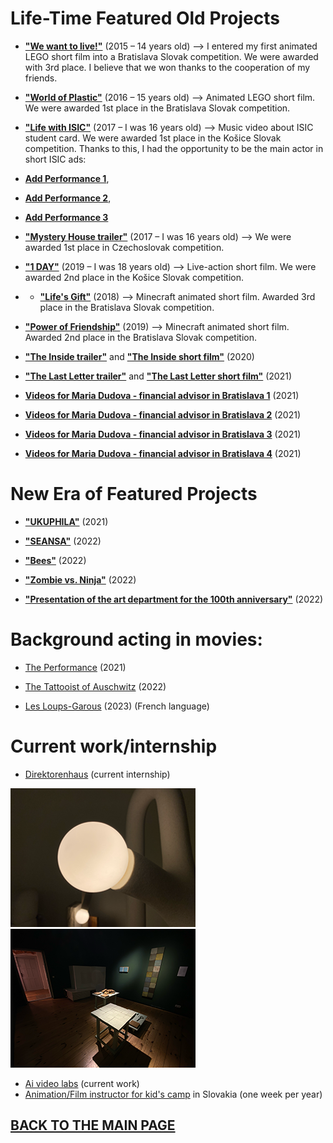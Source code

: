 # Life-Time Featured Old Projects

- [**"We want to live!"**](https://www.youtube.com/watch?v=3V1NKcxF2OI) (2015 – 14 years old) –> I entered my first animated LEGO short film into a Bratislava Slovak competition. We were awarded with 3rd place. I believe that we won thanks to the cooperation of my friends.
  
- [**"World of Plastic"**](https://www.youtube.com/watch?v=VX3JhoW89X4) (2016 – 15 years old) –> Animated LEGO short film. We were awarded 1st place in the Bratislava Slovak competition.

- [**"Life with ISIC"**](https://www.youtube.com/watch?v=07TXVp8rjss&t=9s) (2017 – I was 16 years old) –> Music video about ISIC student card. We were awarded 1st place in the Košice Slovak competition. Thanks to this, I had the opportunity to be the main actor in short ISIC ads:
- [**Add Performance 1**](https://www.youtube.com/watch?v=N6iNbw7amuk),
- [**Add Performance 2**](https://www.youtube.com/watch?v=PuG0568k_2E),
- [**Add Performance 3**](https://www.youtube.com/watch?v=VnI_E2yEMJE)

- [**"Mystery House trailer"**](https://www.youtube.com/watch?v=FhtPwFmSkp4) (2017 – I was 16 years old) –> We were awarded 1st place in Czechoslovak competition.
  
- [**"1 DAY"**](https://www.youtube.com/watch?v=v6IRnz5T7lA) (2019 – I was 18 years old) –> Live-action short film. We were awarded 2nd place in the Košice Slovak competition.

- - [**"Life's Gift"**](https://www.youtube.com/watch?v=WEEqA0LmaMo) (2018) –> Minecraft animated short film. Awarded 3rd place in the Bratislava Slovak competition.

- [**"Power of Friendship"**](https://www.youtube.com/watch?v=0tEriU-heds) (2019) –> Minecraft animated short film. Awarded 2nd place in the Bratislava Slovak competition.

- [**"The Inside trailer"**](https://www.youtube.com/watch?v=C6EL4HapASA) and [**"The Inside short film"**](https://filmfreeway.com/projects/1883986) (2020)

- [**"The Last Letter trailer"**](https://www.youtube.com/watch?v=Np_MfliZ2Rw) and [**"The Last Letter short film"**](https://filmfreeway.com/projects/2082837) (2021)

- [**Videos for Maria Dudova - financial advisor in Bratislava 1**](https://www.youtube.com/watch?v=1KBxY22GWok) (2021)

- [**Videos for Maria Dudova - financial advisor in Bratislava 2**](https://www.youtube.com/watch?v=uS6Ppwye3s4) (2021)

- [**Videos for Maria Dudova - financial advisor in Bratislava 3**](https://www.youtube.com/watch?v=UsmibpPA0Bg) (2021)

- [**Videos for Maria Dudova - financial advisor in Bratislava 4**](https://www.youtube.com/watch?v=gryimh1fu9o) (2021)

# New Era of Featured Projects

- [**"UKUPHILA"**](https://filmfreeway.com/projects/2382005) (2021)

- [**"SEANSA"**](https://www.youtube.com/watch?v=rrN2c0EgOkI) (2022)

- [**"Bees"**](https://www.youtube.com/watch?v=8TpoLYfG1NM) (2022)

- [**"Zombie vs. Ninja"**](https://filmfreeway.com/projects/2504641) (2022)

- [**"Presentation of the art department for the 100th anniversary"**](https://filmfreeway.com/projects/2606470) (2022)

# Background acting in movies:

- [The Performance](https://www.imdb.com/title/tt15300212/) (2021)

- [The Tattooist of Auschwitz](https://www.imdb.com/title/tt9022422/) (2022)

- [Les Loups-Garous](https://www.praguereporter.com/home/2023/7/6/netflix-adaptation-of-werewolf-party-game-starring-jean-reno-now-filming-in-prague/) (2023) (French language)

# Current work/internship

- [Direktorenhaus](https://www.direktorenhaus.com) (current internship)

![text_description](Direktorenhaus/D_1.png) ![Photo](Direktorenhaus/D_2.png)

- [Ai video labs](https://cz.linkedin.com/in/jakub-landa) (current work)
- [Animation/Film instructor for kid's camp](https://www.lks.sk/podujatia/2021_filmarik_animarik) in Slovakia (one week per year)

## [BACK TO THE MAIN PAGE](https://github.com/BenjaminHaverla/First-impression-presentation.git)
